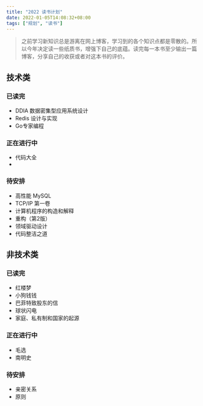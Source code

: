 ```yaml
---
title: "2022 读书计划"
date: 2022-01-05T14:08:32+08:00
tags: ["规划", "读书"]
---
```


> 之前学习新知识总是游离在网上博客，学习到的各个知识点都是零散的。所以今年决定读一些纸质书，增强下自己的底蕴。读完每一本书至少输出一篇博客，分享自己的收获或者对这本书的评价。

## 技术类

### 已读完

- DDIA 数据密集型应用系统设计
- Redis 设计与实现
- Go专家编程

### 正在进行中

- 代码大全
- 

### 待安排

- 高性能 MySQL
- TCP/IP 第一卷
- 计算机程序的构造和解释
- 重构（第2版）
- 领域驱动设计
- 代码整洁之道

## 非技术类

### 已读完

- 红楼梦
- 小狗钱钱
- 巴菲特致股东的信
- 球状闪电
- 家庭、私有制和国家的起源

### 正在进行中

- 毛选
- 南明史

### 待安排

- 亲密关系
- 原则
